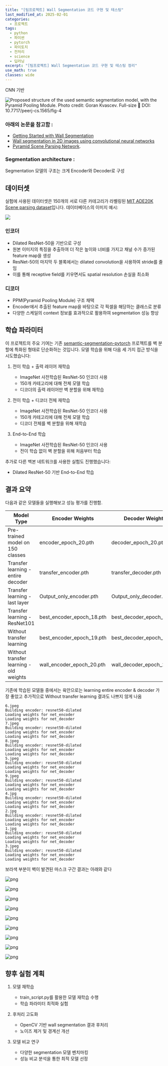 ```yaml
---
title: "[팀프로젝트] Wall Segmentation 코드 구현 및 테스팅"
last_modified_at: 2025-02-01
categories:
  - 프로젝트
tags:
  - python
  - 파이썬
  - pytorch
  - 파이토치
  - 전처리
  - science
  - 딥러닝
excerpt: "[팀프로젝트] Wall Segmentation 코드 구현 및 테스팅 정리"
use_math: true
classes: wide
---
```

CNN 기반

![Proposed structure of the used semantic segmentation model, with the Pyramid Pooling Module. Photo credit: Goran Kvascev. Full-size  DOI: 10.7717/peerj-cs.1565/fig-4](https://www.researchgate.net/profile/Mihailo-Bjekic/publication/373861585/figure/fig4/AS:11431281192951759@1695809707374/Proposed-structure-of-the-used-semantic-segmentation-model-with-the-Pyramid-Pooling.ppm)
### 아래의 논문을 참고함 :

- [Getting Started with Wall Segmentation](https://www.researchgate.net/publication/363059238_Getting_Started_with_Wall_Segmentation)
- [Wall segmentation in 2D images using convolutional neural networks](https://www.researchgate.net/publication/373861585_Wall_segmentation_in_2D_images_using_convolutional_neural_networks)
- [Pyramid Scene Parsing Network](https://arxiv.org/abs/1612.01105).

### Segmentation architecture :

Segmentation 모델의 구조는 크게 Encoder와 Decoder로 구성


## 데이터셋

실험에 사용된 데이터셋은 150개의 서로 다른 카테고리가 라벨링된 [MIT ADE20K Scene parsing dataset](http://sceneparsing.csail.mit.edu/)입니다. 데이터베이스의 이미지 예시:


![](https://cdn.mathpix.com/snip/images/6SmSJp9CmmPLoM1urb_s3BK15xboUDHUQwR4AXYIlOs.original.fullsize.png)


### 인코더
- Dilated ResNet-50을 기반으로 구성
- 원본 이미지의 특징을 추출하여 더 작은 높이와 너비를 가지고 채널 수가 증가된 feature map을 생성
- ResNet-50의 마지막 두 블록에서는 dilated convolution을 사용하여 stride를 줄임
- 이를 통해 receptive field를 키우면서도 spatial resolution 손실을 최소화

### 디코더
- PPM(Pyramid Pooling Module) 구조 채택
- Encoder에서 추출된 feature map을 바탕으로 각 픽셀을 해당하는 클래스로 분류
- 다양한 스케일의 context 정보를 효과적으로 활용하여 segmentation 성능 향상


## 학습 파라미터

이 프로젝트의 주요 기여는 기존 [semantic-segmentation-pytorch](https://github.com/CSAILVision/semantic-segmentation-pytorch) 프로젝트를 벽 분할에 특화된 형태로 단순화하는 것입니다. 모델 학습을 위해 다음 세 가지 접근 방식을 시도했습니다:

1. 전이 학습 + 출력 레이어 재학습
   - ImageNet 사전학습된 ResNet-50 인코더 사용
   - 150개 카테고리에 대해 전체 모델 학습 
   - 디코더의 출력 레이어만 벽 분할을 위해 재학습

2. 전이 학습 + 디코더 전체 재학습  
   - ImageNet 사전학습된 ResNet-50 인코더 사용
   - 150개 카테고리에 대해 전체 모델 학습
   - 디코더 전체를 벽 분할을 위해 재학습

3. End-to-End 학습
   - ImageNet 사전학습된 ResNet-50 인코더 사용
   - 전이 학습 없이 벽 분할을 위해 처음부터 학습

추가로 다른 백본 네트워크를 사용한 실험도 진행했습니다:
- Dilated ResNet-50 기반 End-to-End 학습


## 결과 요약

다음과 같은 모델들을 실행해보고 성능 평가를 진행함. 

| Model Type                              | Encoder Weights           | Decoder Weights           | 결과  |
| --------------------------------------- | ------------------------- | ------------------------- | --- |
| Pre-trained model on 150 classes        | encoder_epoch_20.pth      | decoder_epoch_20.pth      |     |
| Transfer learning - entire decoder      | transfer_encoder.pth      | transfer_decoder.pth      | ⭐⭐⭐ |
| Transfer learning - last layer          | Output_only_encoder.pth   | Output_only_decoder.pth   | ⭐   |
| Transfer learning - ResNet101           | best_encoder_epoch_18.pth | best_decoder_epoch_18.pth | ⭐   |
| Without transfer learning               | best_encoder_epoch_19.pth | best_decoder_epoch_19.pth | ⭐⭐  |
| Without transfer learning - old weights | wall_encoder_epoch_20.pth | wall_decoder_epoch_20.pth | ⭐⭐  |


기존에 학습된 모델들 중에서는 육안으로는 learning entire encoder & decoder 가장 좋았고 추가적으로 Without transfer learning 결과도 나쁘지 않게 나옴 





    6.jpeg
    Building encoder: resnet50-dilated
    Loading weights for net_encoder
    Loading weights for net_decoder
    7.jpeg
    Building encoder: resnet50-dilated
    Loading weights for net_encoder
    Loading weights for net_decoder
    8.jpeg
    Building encoder: resnet50-dilated
    Loading weights for net_encoder
    Loading weights for net_decoder
    5.jpeg
    Building encoder: resnet50-dilated
    Loading weights for net_encoder
    Loading weights for net_decoder
    9.jpeg
    Building encoder: resnet50-dilated
    Loading weights for net_encoder
    Loading weights for net_decoder
    4.jpg
    Building encoder: resnet50-dilated
    Loading weights for net_encoder
    Loading weights for net_decoder
    2.jpg
    Building encoder: resnet50-dilated
    Loading weights for net_encoder
    Loading weights for net_decoder
    1.jpg
    Building encoder: resnet50-dilated
    Loading weights for net_encoder
    Loading weights for net_decoder
    3.jpeg
    Building encoder: resnet50-dilated
    Loading weights for net_encoder
    Loading weights for net_decoder

 보라색 부분이 벽이 발견된 마스크 구간 결과는 아래와 같다 
    
![png]({{site.baseurl}}/images/2025-02-01/testing_4_1.png)
    



    
![png]({{site.baseurl}}/images/2025-02-01/testing_4_2.png)
    



    
![png]({{site.baseurl}}/images/2025-02-01/testing_4_3.png)
    



    
![png]({{site.baseurl}}/images/2025-02-01/testing_4_4.png)
    



    
![png]({{site.baseurl}}/images/2025-02-01/testing_4_5.png)
    


    
![png]({{site.baseurl}}/images/2025-02-01/testing_4_6.png)
    



    
![png]({{site.baseurl}}/images/2025-02-01/testing_4_7.png)
    



    
![png]({{site.baseurl}}/images/2025-02-01/testing_4_8.png)
    



    
![png]({{site.baseurl}}/images/2025-02-01/testing_4_9.png)


## 향후 실험 계획

1. 모델 재학습
   - train_script.py를 활용한 모델 재학습 수행
   - 학습 파라미터 최적화 실험

2. 후처리 고도화
   - OpenCV 기반 wall segmentation 결과 후처리
   - 노이즈 제거 및 경계선 개선
   
3. 모델 비교 연구
   - 다양한 segmentation 모델 벤치마킹
   - 성능 비교 분석을 통한 최적 모델 선정

